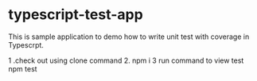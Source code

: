 # typescript-test-app

This is sample application to demo how to write unit test with coverage in Typescrpt.

 1 .check out using clone command
 2. npm i
 3  run command to view test
     npm test 
 
